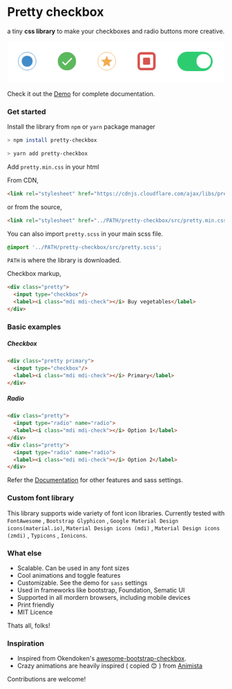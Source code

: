 # Pretty checkbox

a tiny **css library** to make your checkboxes and radio buttons more creative.

![alt text](./preview.png "Logo Title Text 1")

Check it out the [Demo](https://lokesh-coder.github.io/pretty-checkbox/) for complete documentation.

### Get started

Install the library from `npm` or `yarn` package manager

```sh
> npm install pretty-checkbox
```
```sh
> yarn add pretty-checkbox
```
Add `pretty.min.css` in your html

From CDN,
```html
<link rel="stylesheet" href="https://cdnjs.cloudflare.com/ajax/libs/pretty-checkbox/3.0.0/pretty.min.css"/>
```
or from the source,
```html
<link rel="stylesheet" href="../PATH/pretty-checkbox/src/pretty.min.css"/>
```

You can also import `pretty.scss` in your main scss file.
```scss
@import '../PATH/pretty-checkbox/src/pretty.scss';
```
`PATH` is where the library is downloaded.

Checkbox markup,
```html
<div class="pretty">
  <input type="checkbox"/>
  <label><i class="mdi mdi-check"></i> Buy vegetables</label>
</div>
```

### Basic examples

##### Checkbox

```html
<div class="pretty primary">
  <input type="checkbox"/>
  <label><i class="mdi mdi-check"></i> Primary</label>
</div>
```

##### Radio

```html
<div class="pretty">
  <input type="radio" name="radio">
  <label><i class="mdi mdi-check"></i> Option 1</label>
</div>
<div class="pretty">
  <input type="radio" name="radio">
  <label><i class="mdi mdi-check"></i> Option 2</label>
</div>
```
Refer the [Documentation](https://lokesh-coder.github.io/pretty-checkbox/) for other features and sass settings.


### Custom font library

This library supports wide variety of font icon libraries. Currently tested with `FontAwesome` , `Bootstrap Glyphicon` , `Google Material Design icons(material.io)`, `Material Design icons (mdi)` , `Material Design icons (zmdi)` , `Typicons` , `Ionicons`.

### What else

- Scalable. Can be used in any font sizes
- Cool animations and toggle features
- Customizable. See the demo for `sass` settings
- Used in frameworks like bootstrap, Foundation, Sematic UI
- Supported in all mordern browsers, including mobile devices
- Print friendly
- MIT Licence

Thats all, folks!

### Inspiration

- Inspired from Okendoken's [awesome-bootstrap-checkbox](https://github.com/flatlogic/awesome-bootstrap-checkbox). 
- Crazy animations are heavily inspired ( copied 😊 ) from [Animista](http://animista.net)

Contributions are welcome! 

